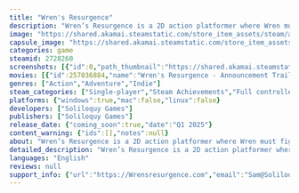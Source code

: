 ```yaml
---
title: "Wren's Resurgence"
description: "Wren’s Resurgence is a 2D action platformer where Wren must fight her way through the Yokai-infested lands in order to rescue her sister Swan. With the evil force’s tyrannical grasp on the island, it’s up to Wren to brandish her katana and bring peace back to the land."
image: "https://shared.akamai.steamstatic.com/store_item_assets/steam/apps/2728260/header.jpg?t=1729941435"
capsule_image: "https://shared.akamai.steamstatic.com/store_item_assets/steam/apps/2728260/capsule_231x87.jpg?t=1729941435"
categories: game
steamid: 2728260
screenshots: [{"id":0,"path_thumbnail":"https://shared.akamai.steamstatic.com/store_item_assets/steam/apps/2728260/ss_4f0f08c15b7f58c3d8001497f8fae19a9e0c9b26.600x338.jpg?t=1729941435","path_full":"https://shared.akamai.steamstatic.com/store_item_assets/steam/apps/2728260/ss_4f0f08c15b7f58c3d8001497f8fae19a9e0c9b26.1920x1080.jpg?t=1729941435"},{"id":1,"path_thumbnail":"https://shared.akamai.steamstatic.com/store_item_assets/steam/apps/2728260/ss_f78f277dc2bc739f5fb94f2779889a2aa2acedaa.600x338.jpg?t=1729941435","path_full":"https://shared.akamai.steamstatic.com/store_item_assets/steam/apps/2728260/ss_f78f277dc2bc739f5fb94f2779889a2aa2acedaa.1920x1080.jpg?t=1729941435"},{"id":2,"path_thumbnail":"https://shared.akamai.steamstatic.com/store_item_assets/steam/apps/2728260/ss_c4a1c84d8d6cf626ac93a3a4b396f07a5dfc4a7a.600x338.jpg?t=1729941435","path_full":"https://shared.akamai.steamstatic.com/store_item_assets/steam/apps/2728260/ss_c4a1c84d8d6cf626ac93a3a4b396f07a5dfc4a7a.1920x1080.jpg?t=1729941435"},{"id":3,"path_thumbnail":"https://shared.akamai.steamstatic.com/store_item_assets/steam/apps/2728260/ss_017db5995fb8bd54a72cf2c253a0727df179cc08.600x338.jpg?t=1729941435","path_full":"https://shared.akamai.steamstatic.com/store_item_assets/steam/apps/2728260/ss_017db5995fb8bd54a72cf2c253a0727df179cc08.1920x1080.jpg?t=1729941435"},{"id":4,"path_thumbnail":"https://shared.akamai.steamstatic.com/store_item_assets/steam/apps/2728260/ss_55196216ed71d9356aa01fd99c27a6e0c5391f51.600x338.jpg?t=1729941435","path_full":"https://shared.akamai.steamstatic.com/store_item_assets/steam/apps/2728260/ss_55196216ed71d9356aa01fd99c27a6e0c5391f51.1920x1080.jpg?t=1729941435"},{"id":5,"path_thumbnail":"https://shared.akamai.steamstatic.com/store_item_assets/steam/apps/2728260/ss_1528344412015b90f67b8c56e45ac6309c21d5d1.600x338.jpg?t=1729941435","path_full":"https://shared.akamai.steamstatic.com/store_item_assets/steam/apps/2728260/ss_1528344412015b90f67b8c56e45ac6309c21d5d1.1920x1080.jpg?t=1729941435"},{"id":6,"path_thumbnail":"https://shared.akamai.steamstatic.com/store_item_assets/steam/apps/2728260/ss_576e138efa94647e4d32e53eac1d22ccf7460bd9.600x338.jpg?t=1729941435","path_full":"https://shared.akamai.steamstatic.com/store_item_assets/steam/apps/2728260/ss_576e138efa94647e4d32e53eac1d22ccf7460bd9.1920x1080.jpg?t=1729941435"},{"id":7,"path_thumbnail":"https://shared.akamai.steamstatic.com/store_item_assets/steam/apps/2728260/ss_f63ea45a9dc82bd98067a66b82b3ce11ec15375c.600x338.jpg?t=1729941435","path_full":"https://shared.akamai.steamstatic.com/store_item_assets/steam/apps/2728260/ss_f63ea45a9dc82bd98067a66b82b3ce11ec15375c.1920x1080.jpg?t=1729941435"},{"id":8,"path_thumbnail":"https://shared.akamai.steamstatic.com/store_item_assets/steam/apps/2728260/ss_028b1f28dd64e73624609095687f4203c15316c0.600x338.jpg?t=1729941435","path_full":"https://shared.akamai.steamstatic.com/store_item_assets/steam/apps/2728260/ss_028b1f28dd64e73624609095687f4203c15316c0.1920x1080.jpg?t=1729941435"},{"id":9,"path_thumbnail":"https://shared.akamai.steamstatic.com/store_item_assets/steam/apps/2728260/ss_76be8fcb8acb2a811d1f7a3bffe78c662f78e83e.600x338.jpg?t=1729941435","path_full":"https://shared.akamai.steamstatic.com/store_item_assets/steam/apps/2728260/ss_76be8fcb8acb2a811d1f7a3bffe78c662f78e83e.1920x1080.jpg?t=1729941435"},{"id":10,"path_thumbnail":"https://shared.akamai.steamstatic.com/store_item_assets/steam/apps/2728260/ss_30d3e83d17c7943966526cb1aeb8d0a0a04ecad8.600x338.jpg?t=1729941435","path_full":"https://shared.akamai.steamstatic.com/store_item_assets/steam/apps/2728260/ss_30d3e83d17c7943966526cb1aeb8d0a0a04ecad8.1920x1080.jpg?t=1729941435"}]
movies: [{"id":257036884,"name":"Wren's Resurgence - Announcement Trailer","thumbnail":"https://shared.akamai.steamstatic.com/store_item_assets/steam/apps/257036884/movie.293x165.jpg?t=1720615387","webm":{"480":"http://video.akamai.steamstatic.com/store_trailers/257036884/movie480_vp9.webm?t=1720615387","max":"http://video.akamai.steamstatic.com/store_trailers/257036884/movie_max_vp9.webm?t=1720615387"},"mp4":{"480":"http://video.akamai.steamstatic.com/store_trailers/257036884/movie480.mp4?t=1720615387","max":"http://video.akamai.steamstatic.com/store_trailers/257036884/movie_max.mp4?t=1720615387"},"highlight":true}]
genres: ["Action","Adventure","Indie"]
steam_categories: ["Single-player","Steam Achievements","Full controller support"]
platforms: {"windows":true,"mac":false,"linux":false}
developers: ["Soliloquy Games"]
publishers: ["Soliloquy Games"]
release_date: {"coming_soon":true,"date":"Q1 2025"}
content_warning: {"ids":[],"notes":null}
about: "Wren’s Resurgence is a 2D action platformer where Wren must fight her way through the Yokai-infested lands in order to rescue her sister Swan. With the evil force’s tyrannical grasp on the island, it’s up to Wren to brandish her katana and bring peace back to the land.<br><br><img class=\"bb_img\" src=\"https://shared.akamai.steamstatic.com/store_item_assets/steam/apps/2728260/extras/WR_Story_GIF_3__1_.gif?t=1729941435\" /><br><br>Along her journey, Wren will meet a number of seemingly friendly faces, some of whom will aid her on the adventure ahead. <br><br><img class=\"bb_img\" src=\"https://shared.akamai.steamstatic.com/store_item_assets/steam/apps/2728260/extras/image_2024-07-08_133853972.png?t=1729941435\" /><br><br>Wren is a nimble warrior, with fast-paced movement and the agility to double jump, dash and climb up walls. Shrines to one of the realm’s greatest warriors, the legendary Masamune, house some of the long-deceased master’s renowned blades, which Wren can wield in her battles.<br><br><img class=\"bb_img\" src=\"https://shared.akamai.steamstatic.com/store_item_assets/steam/apps/2728260/extras/WR_Combat_GIF.gif?t=1729941435\" /><br><br>Wren’s life will change before her eyes as she finds some light in the darkness, gaining new powers from some of the Yokai she defeats. With the protection provided by her upgradeable Omamori charm, she’ll learn about the true nature of each Yokai as she strikes them down and documents them in her journal.<br><br><img class=\"bb_img\" src=\"https://shared.akamai.steamstatic.com/store_item_assets/steam/apps/2728260/extras/Fearsome_Boss_Battles.png?t=1729941435\" /><br><br>Her task ahead is monumental. In addition to hordes of Yokai, Wren will be forced to test her might against the ferocious Jubokko, the towering Gashadokuro and many more. <br><br><img class=\"bb_img\" src=\"https://shared.akamai.steamstatic.com/store_item_assets/steam/apps/2728260/extras/Skellyfight_2024.07.08_-_20.32.34.01_-_Trim__1_.gif?t=1729941435\" /><br><br>In order to best these monstrosities, Wren must steel herself by upgrading her gear, unlock new powers and utilise all of the abilities at her disposal.<br><br><img class=\"bb_img\" src=\"https://shared.akamai.steamstatic.com/store_item_assets/steam/apps/2728260/extras/Features.png?t=1729941435\" /><br><br><ul class=\"bb_ul\"><li>Fast-paced rōnin combat<br></li><li>10 levels<br></li><li>Lush Japanese-inspired landscapes<br></li><li>36 Yokai enemies based on Japanese folklore<br></li><li>8 weapons to unlock</li></ul>"
detailed_description: "Wren’s Resurgence is a 2D action platformer where Wren must fight her way through the Yokai-infested lands in order to rescue her sister Swan. With the evil force’s tyrannical grasp on the island, it’s up to Wren to brandish her katana and bring peace back to the land.<br><br><img class=\"bb_img\" src=\"https://shared.akamai.steamstatic.com/store_item_assets/steam/apps/2728260/extras/WR_Story_GIF_3__1_.gif?t=1729941435\" /><br><br>Along her journey, Wren will meet a number of seemingly friendly faces, some of whom will aid her on the adventure ahead. <br><br><img class=\"bb_img\" src=\"https://shared.akamai.steamstatic.com/store_item_assets/steam/apps/2728260/extras/image_2024-07-08_133853972.png?t=1729941435\" /><br><br>Wren is a nimble warrior, with fast-paced movement and the agility to double jump, dash and climb up walls. Shrines to one of the realm’s greatest warriors, the legendary Masamune, house some of the long-deceased master’s renowned blades, which Wren can wield in her battles.<br><br><img class=\"bb_img\" src=\"https://shared.akamai.steamstatic.com/store_item_assets/steam/apps/2728260/extras/WR_Combat_GIF.gif?t=1729941435\" /><br><br>Wren’s life will change before her eyes as she finds some light in the darkness, gaining new powers from some of the Yokai she defeats. With the protection provided by her upgradeable Omamori charm, she’ll learn about the true nature of each Yokai as she strikes them down and documents them in her journal.<br><br><img class=\"bb_img\" src=\"https://shared.akamai.steamstatic.com/store_item_assets/steam/apps/2728260/extras/Fearsome_Boss_Battles.png?t=1729941435\" /><br><br>Her task ahead is monumental. In addition to hordes of Yokai, Wren will be forced to test her might against the ferocious Jubokko, the towering Gashadokuro and many more. <br><br><img class=\"bb_img\" src=\"https://shared.akamai.steamstatic.com/store_item_assets/steam/apps/2728260/extras/Skellyfight_2024.07.08_-_20.32.34.01_-_Trim__1_.gif?t=1729941435\" /><br><br>In order to best these monstrosities, Wren must steel herself by upgrading her gear, unlock new powers and utilise all of the abilities at her disposal.<br><br><img class=\"bb_img\" src=\"https://shared.akamai.steamstatic.com/store_item_assets/steam/apps/2728260/extras/Features.png?t=1729941435\" /><br><br><ul class=\"bb_ul\"><li>Fast-paced rōnin combat<br></li><li>10 levels<br></li><li>Lush Japanese-inspired landscapes<br></li><li>36 Yokai enemies based on Japanese folklore<br></li><li>8 weapons to unlock</li></ul>"
languages: "English"
reviews: null
support_info: {"url":"https://Wrensresurgence.com","email":"Sam@SoliloquyGames.com"}
---
```



